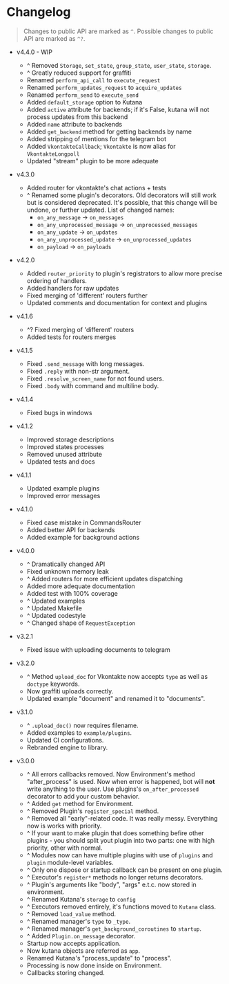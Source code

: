 # Changelog

> Changes to public API are marked as `^`. Possible changes
> to public API are marked as `^?`.

- v4.4.0 - WIP
  - ^ Removed `Storage`, `set_state`, `group_state`, `user_state`,
      `storage`.
  - ^ Greatly reduced support for graffiti
  - Renamed `perform_api_call` to `execute_request`
  - Renamed `perform_updates_request` to `acquire_updates`
  - Renamed `perform_send` to `execute_send`
  - Added `default_storage` option to Kutana
  - Added `active` attribute for backends; if it's False,
      kutana will not process updates from this backend
  - Added `name` attribute to backends
  - Added `get_backend` method for getting backends by name
  - Added stripping of mentions for the telegram bot
  - Added `VkontakteCallback`; `Vkontakte` is now
      alias for `VkontakteLongpoll`
  - Updated "stream" plugin to be more adequate

- v4.3.0
  - Added router for vkontakte's chat actions + tests
  - ^ Renamed some plugin's decorators. Old decorators will
      still work but is considered deprecated. It's possible,
      that this change will be undone, or further updated. List
      of changed names:
    - `on_any_message` -> `on_messages`
    - `on_any_unprocessed_message` -> `on_unprocessed_messages`
    - `on_any_update` -> `on_updates`
    - `on_any_unprocessed_update` -> `on_unprocessed_updates`
    - `on_payload` -> `on_payloads`

- v4.2.0
  - Added `router_priority` to plugin's registrators to allow more precise
      ordering of handlers.
  - Added handlers for raw updates
  - Fixed merging of 'different' routers further
  - Updated comments and documentation for context and plugins

- v4.1.6
  - ^? Fixed merging of 'different' routers
  - Added tests for routers merges

- v4.1.5
  - Fixed `.send_message` with long messages.
  - Fixed `.reply` with non-str argument.
  - Fixed `.resolve_screen_name` for not found users.
  - Fixed `.body` with command and multiline body.

- v4.1.4
  - Fixed bugs in windows

- v4.1.2
  - Improved storage descriptions
  - Improved states processes
  - Removed unused attribute
  - Updated tests and docs

- v4.1.1
  - Updated example plugins
  - Improved error messages

- v4.1.0
  - Fixed case mistake in CommandsRouter
  - Added better API for backends
  - Added example for background actions

- v4.0.0
  - ^ Dramatically changed API
  - Fixed unknown memory leak
  - ^ Added routers for more efficient updates dispatching
  - Added more adequate documentation
  - Added test with 100% coverage
  - ^ Updated examples
  - ^ Updated Makefile
  - ^ Updated codestyle
  - ^ Changed shape of `RequestException`

- v3.2.1
  - Fixed issue with uploading documents to telegram

- v3.2.0
  - ^ Method `upload_doc` for Vkontakte now accepts `type` as
    well as `doctype` keywords.
  - Now graffiti uploads correctly.
  - Updated example "document" and renamed it to "documents".

- v3.1.0
  - ^ `.upload_doc()` now requires filename.
  - Added examples to `example/plugins`.
  - Updated CI configurations.
  - Rebranded engine to library.

- v3.0.0
  - ^ All errors callbacks removed. Now Environment's method "after_process"
    is used. Now when error is happened, bot will **not** write anything to
    the user. Use plugins's `on_after_processed` decorator to add your custom
    behavior.
  - ^ Added `get` method for Environment.
  - ^ Removed Plugin's `register_special` method.
  - ^ Removed all "early"-related code. It was really messy. Everything now
    is works with priority.
  - ^ If your want to make plugin that does something befire other plugins -
    you should split yout plugin into two parts: one with high priority,
    other with normal.
  - ^ Modules now can have multiple plugins with use of `plugins` and `plugin`
    module-level variables.
  - ^ Only one dispose or startup callback can be present on one plugin.
  - ^ Executor's `register*` methods no longer returns decorators.
  - ^ Plugin's arguments like "body", "args" e.t.c. now stored in environment.
  - ^ Renamed Kutana's `storage` to `config`
  - ^ Executors removed entirely, it's functions moved to `Kutana` class.
  - ^ Removed `load_value` method.
  - ^ Renamed manager's `type` to `_type`.
  - ^ Renamed manager's `get_background_coroutines` to `startup`.
  - ^ Added `Plugin.on_message` decorator.
  - Startup now accepts application.
  - Now kutana objects are referred as `app`.
  - Renamed Kutana's "process_update" to "process".
  - Processing is now done inside on Environment.
  - Callbacks storing changed.
